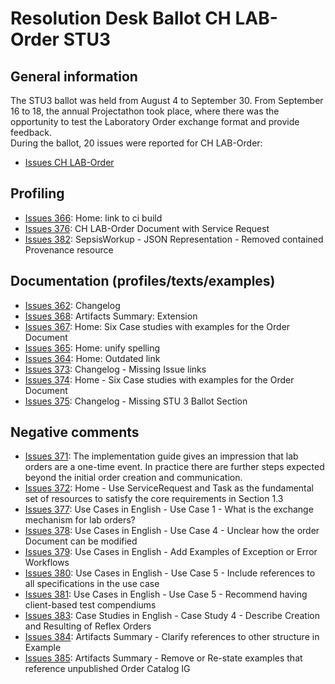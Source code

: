 # Resolution Desk Ballot CH LAB-Order STU3

## General information
The STU3 ballot was held from August 4 to September 30. From September 16 to 18, 
the annual Projectathon took place, where there was the opportunity to test the 
Laboratory Order exchange format and provide feedback.   
During the ballot, 20 issues were reported for CH LAB-Order:
* [Issues CH LAB-Order](https://github.com/hl7ch/ch-lab-order/issues?q=is%3Aissue%20state%3Aopen%20label%3A%22STU%203%20Ballot%22)

## Profiling

* [Issues 366](https://github.com/hl7ch/ch-lab-order/issues/366): Home: link to ci build
* [Issues 376](https://github.com/hl7ch/ch-lab-order/issues/376): CH LAB-Order Document with Service Request
* [Issues 382](https://github.com/hl7ch/ch-lab-order/issues/382): SepsisWorkup - JSON Representation - Removed contained Provenance resource

## Documentation (profiles/texts/examples)
* [Issues 362](https://github.com/hl7ch/ch-lab-order/issues/362): Changelog
* [Issues 368](https://github.com/hl7ch/ch-lab-order/issues/368): Artifacts Summary: Extension
* [Issues 367](https://github.com/hl7ch/ch-lab-order/issues/367): Home: Six Case studies with examples for the Order Document
* [Issues 365](https://github.com/hl7ch/ch-lab-order/issues/365): Home: unify spelling 
* [Issues 364](https://github.com/hl7ch/ch-lab-order/issues/364): Home: Outdated link
* [Issues 373](https://github.com/hl7ch/ch-lab-order/issues/373): Changelog - Missing Issue links
* [Issues 374](https://github.com/hl7ch/ch-lab-order/issues/374): Home - Six Case studies with examples for the Order Document
* [Issues 375](https://github.com/hl7ch/ch-lab-order/issues/375): Changelog - Missing STU 3 Ballot Section

 
## Negative comments
 * [Issues 371](https://github.com/hl7ch/ch-lab-order/issues/371): The implementation guide gives an impression that lab orders are a one-time event. In practice there are further steps expected beyond the initial order creation and communication.
 * [Issues 372](https://github.com/hl7ch/ch-lab-order/issues/372): Home - Use ServiceRequest and Task as the fundamental set of resources to satisfy the core requirements in Section 1.3
* [Issues 377](https://github.com/hl7ch/ch-lab-order/issues/377): Use Cases in English - Use Case 1 - What is the exchange mechanism for lab orders?
* [Issues 378](https://github.com/hl7ch/ch-lab-order/issues/378): Use Cases in English - Use Case 4 - Unclear how the order Document can be modified
* [Issues 379](https://github.com/hl7ch/ch-lab-order/issues/379): Use Cases in English - Add Examples of Exception or Error Workflows
* [Issues 380](https://github.com/hl7ch/ch-lab-order/issues/380): Use Cases in English - Use Case 5 - Include references to all specifications in the use case
* [Issues 381](https://github.com/hl7ch/ch-lab-order/issues/381): Use Cases in English - Use Case 5 - Recommend having client-based test compendiums
* [Issues 383](https://github.com/hl7ch/ch-lab-order/issues/383): Case Studies in English - Case Study 4 - Describe Creation and Resulting of Reflex Orders
* [Issues 384](https://github.com/hl7ch/ch-lab-order/issues/384): Artifacts Summary - Clarify references to other structure in Example
* [Issues 385](https://github.com/hl7ch/ch-lab-order/issues/385): Artifacts Summary - Remove or Re-state examples that reference unpublished Order Catalog IG